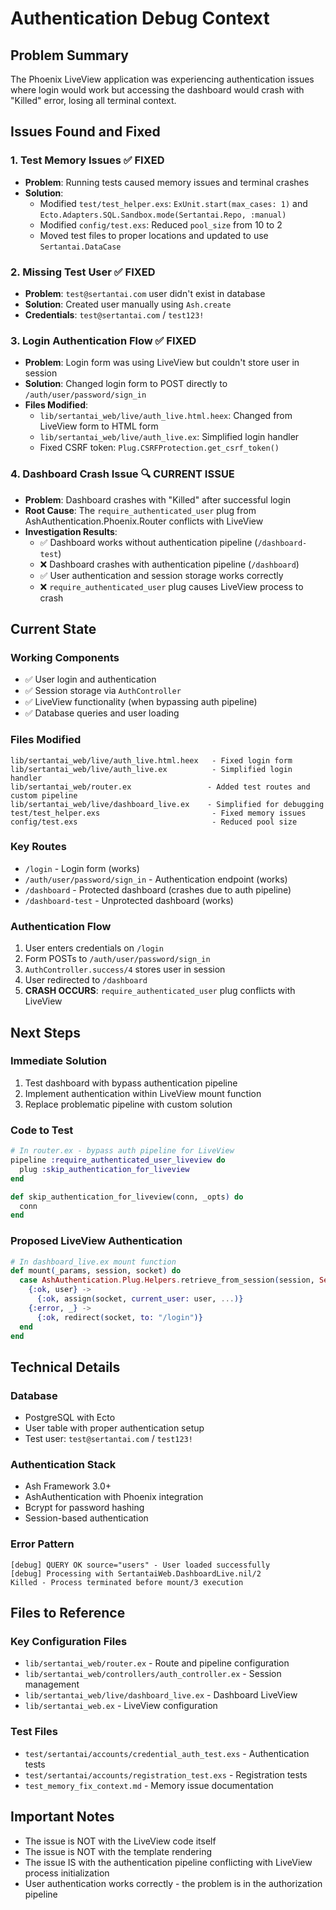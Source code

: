 # Authentication Debug Context

## Problem Summary
The Phoenix LiveView application was experiencing authentication issues where login would work but accessing the dashboard would crash with "Killed" error, losing all terminal context.

## Issues Found and Fixed

### 1. **Test Memory Issues** ✅ FIXED
- **Problem**: Running tests caused memory issues and terminal crashes
- **Solution**: 
  - Modified `test/test_helper.exs`: `ExUnit.start(max_cases: 1)` and `Ecto.Adapters.SQL.Sandbox.mode(Sertantai.Repo, :manual)`
  - Modified `config/test.exs`: Reduced `pool_size` from 10 to 2
  - Moved test files to proper locations and updated to use `Sertantai.DataCase`

### 2. **Missing Test User** ✅ FIXED
- **Problem**: `test@sertantai.com` user didn't exist in database
- **Solution**: Created user manually using `Ash.create`
- **Credentials**: `test@sertantai.com` / `test123!`

### 3. **Login Authentication Flow** ✅ FIXED
- **Problem**: Login form was using LiveView but couldn't store user in session
- **Solution**: Changed login form to POST directly to `/auth/user/password/sign_in`
- **Files Modified**:
  - `lib/sertantai_web/live/auth_live.html.heex`: Changed from LiveView form to HTML form
  - `lib/sertantai_web/live/auth_live.ex`: Simplified login handler
  - Fixed CSRF token: `Plug.CSRFProtection.get_csrf_token()`

### 4. **Dashboard Crash Issue** 🔍 CURRENT ISSUE
- **Problem**: Dashboard crashes with "Killed" after successful login
- **Root Cause**: The `require_authenticated_user` plug from AshAuthentication.Phoenix.Router conflicts with LiveView
- **Investigation Results**:
  - ✅ Dashboard works without authentication pipeline (`/dashboard-test`)
  - ❌ Dashboard crashes with authentication pipeline (`/dashboard`)
  - ✅ User authentication and session storage works correctly
  - ❌ `require_authenticated_user` plug causes LiveView process to crash

## Current State

### Working Components
- ✅ User login and authentication
- ✅ Session storage via `AuthController`
- ✅ LiveView functionality (when bypassing auth pipeline)
- ✅ Database queries and user loading

### Files Modified
```
lib/sertantai_web/live/auth_live.html.heex   - Fixed login form
lib/sertantai_web/live/auth_live.ex          - Simplified login handler  
lib/sertantai_web/router.ex                 - Added test routes and custom pipeline
lib/sertantai_web/live/dashboard_live.ex    - Simplified for debugging
test/test_helper.exs                         - Fixed memory issues
config/test.exs                              - Reduced pool size
```

### Key Routes
- `/login` - Login form (works)
- `/auth/user/password/sign_in` - Authentication endpoint (works)
- `/dashboard` - Protected dashboard (crashes due to auth pipeline)
- `/dashboard-test` - Unprotected dashboard (works)

### Authentication Flow
1. User enters credentials on `/login`
2. Form POSTs to `/auth/user/password/sign_in`
3. `AuthController.success/4` stores user in session
4. User redirected to `/dashboard`
5. **CRASH OCCURS**: `require_authenticated_user` plug conflicts with LiveView

## Next Steps

### Immediate Solution
1. Test dashboard with bypass authentication pipeline
2. Implement authentication within LiveView mount function
3. Replace problematic pipeline with custom solution

### Code to Test
```elixir
# In router.ex - bypass auth pipeline for LiveView
pipeline :require_authenticated_user_liveview do
  plug :skip_authentication_for_liveview
end

def skip_authentication_for_liveview(conn, _opts) do
  conn
end
```

### Proposed LiveView Authentication
```elixir
# In dashboard_live.ex mount function
def mount(_params, session, socket) do
  case AshAuthentication.Plug.Helpers.retrieve_from_session(session, Sertantai.Accounts.User) do
    {:ok, user} ->
      {:ok, assign(socket, current_user: user, ...)}
    {:error, _} ->
      {:ok, redirect(socket, to: "/login")}
  end
end
```

## Technical Details

### Database
- PostgreSQL with Ecto
- User table with proper authentication setup
- Test user: `test@sertantai.com` / `test123!`

### Authentication Stack
- Ash Framework 3.0+
- AshAuthentication with Phoenix integration
- Bcrypt for password hashing
- Session-based authentication

### Error Pattern
```
[debug] QUERY OK source="users" - User loaded successfully
[debug] Processing with SertantaiWeb.DashboardLive.nil/2
Killed - Process terminated before mount/3 execution
```

## Files to Reference

### Key Configuration Files
- `lib/sertantai_web/router.ex` - Route and pipeline configuration
- `lib/sertantai_web/controllers/auth_controller.ex` - Session management
- `lib/sertantai_web/live/dashboard_live.ex` - Dashboard LiveView
- `lib/sertantai_web.ex` - LiveView configuration

### Test Files
- `test/sertantai/accounts/credential_auth_test.exs` - Authentication tests
- `test/sertantai/accounts/registration_test.exs` - Registration tests
- `test_memory_fix_context.md` - Memory issue documentation

## Important Notes
- The issue is NOT with the LiveView code itself
- The issue is NOT with the template rendering
- The issue IS with the authentication pipeline conflicting with LiveView process initialization
- User authentication works correctly - the problem is in the authorization pipeline